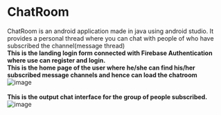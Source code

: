 # ChatRoom
ChatRoom is an android application made in java using android studio. It provides a personal thread where you can chat with people of who have subscribed the channel(message thread)<br/>
<b>This is the landing login form connected with Firebase Authentication where use can register and login.</b><br/>
<b>This is the home page of the user where he/she can find his/her subscribed message channels and hence can load the chatroom</b><br/>
![image](https://user-images.githubusercontent.com/64903405/96451459-3cf22180-1235-11eb-9a09-b6de0026c6de.png)<br/><br/>
<b>This is the output chat interface for the group of people subscribed.</b>
![image](https://user-images.githubusercontent.com/64903405/96452499-b8080780-1236-11eb-9fbb-780f84e47ec3.png)


